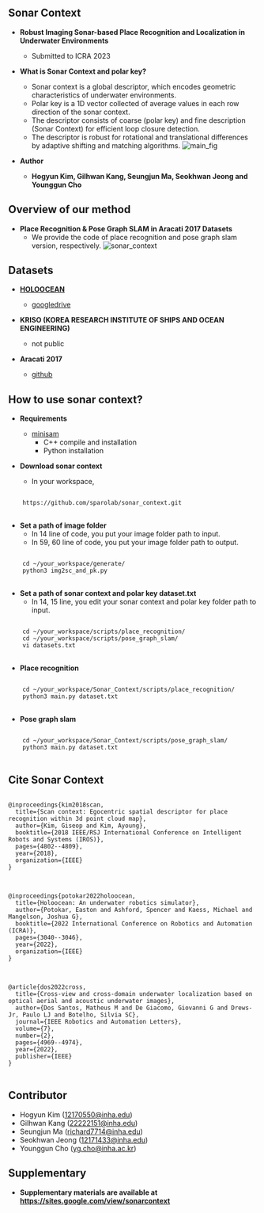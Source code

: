 ## Sonar Context
* **Robust Imaging Sonar-based Place Recognition and Localization in Underwater Environments**
	* Submitted to ICRA 2023


* **What is Sonar Context and polar key?**
	* Sonar context is a global descriptor, which encodes geometric characteristics of underwater environments.
	* Polar key is a 1D vector collected of average values in each row direction of the sonar context.
	* The descriptor consists of coarse (polar key) and fine description (Sonar Context) for
efficient loop closure detection.
	* The descriptor is robust for rotational and translational differences by adaptive shifting and matching algorithms.
	 ![main_fig](https://user-images.githubusercontent.com/68933951/215500050-c1974c55-10e0-494b-8a0f-a6c9d0cd30dd.png)

* **Author**
	* **Hogyun Kim, Gilhwan Kang, Seungjun Ma, Seokhwan Jeong and Younggun Cho**  
	
	

## Overview of our method
* **Place Recognition & Pose Graph SLAM in Aracati 2017 Datasets**
	* We provide the code of place recognition and pose graph slam version, respectively. 
	![sonar_context](https://user-images.githubusercontent.com/68933951/201089338-ed06170f-0d81-44df-86e4-81a417588374.gif)
		
## Datasets
* **[HOLOOCEAN](https://holoocean.readthedocs.io/en/latest/usage/usage.html)**
	* [googledrive](https://drive.google.com/drive/folders/1tPEZzdvOCRTILfkeq2X0KLuOM3v53kQL?usp=sharing)
	
* **KRISO (KOREA RESEARCH INSTITUTE OF SHIPS AND OCEAN ENGINEERING)**
	* not public  
	
* **Aracati 2017**
	* [github](https://github.com/matheusbg8/aracati2017)

  
## How to use sonar context?
* **Requirements** 
	* [minisam](https://minisam.readthedocs.io/)
		* C++ compile and installation
		* Python installation  
		
* **Download sonar context**
	* In your workspace,
<pre>
<code>
    https://github.com/sparolab/sonar_context.git
</code>
</pre>  


* **Set a path of image folder**
	* In 14 line of code, you put your image folder path to input. 
	* In 59, 60 line of code, you put your image folder path to output. 
<pre>
<code>
    cd ~/your_workspace/generate/
    python3 img2sc_and_pk.py
</code>
</pre>  


* **Set a path of sonar context and polar key dataset.txt**
	* In 14, 15 line, you edit your sonar context and polar key folder path to input. 

<pre>
<code>
    cd ~/your_workspace/scripts/place_recognition/
    cd ~/your_workspace/scripts/pose_graph_slam/
    vi datasets.txt
</code>
</pre>  
	
	
* **Place recognition**
<pre>
<code>
    cd ~/your_workspace/Sonar_Context/scripts/place_recognition/
    python3 main.py dataset.txt	
</code>
</pre>  
	
	
* **Pose graph slam**
<pre>
<code>
    cd ~/your_workspace/Sonar_Context/scripts/pose_graph_slam/
    python3 main.py dataset.txt
</code>
</pre>  


## Cite Sonar Context
<pre>
<code>
@inproceedings{kim2018scan,
  title={Scan context: Egocentric spatial descriptor for place recognition within 3d point cloud map},
  author={Kim, Giseop and Kim, Ayoung},
  booktitle={2018 IEEE/RSJ International Conference on Intelligent Robots and Systems (IROS)},
  pages={4802--4809},
  year={2018},
  organization={IEEE}
}
</code>
</pre>  


<pre>
<code>
@inproceedings{potokar2022holoocean,
  title={Holoocean: An underwater robotics simulator},
  author={Potokar, Easton and Ashford, Spencer and Kaess, Michael and Mangelson, Joshua G},
  booktitle={2022 International Conference on Robotics and Automation (ICRA)},
  pages={3040--3046},
  year={2022},
  organization={IEEE}
}
</code>
</pre>  


<pre>
<code>
@article{dos2022cross,
  title={Cross-view and cross-domain underwater localization based on optical aerial and acoustic underwater images},
  author={Dos Santos, Matheus M and De Giacomo, Giovanni G and Drews-Jr, Paulo LJ and Botelho, Silvia SC},
  journal={IEEE Robotics and Automation Letters},
  volume={7},
  number={2},
  pages={4969--4974},
  year={2022},
  publisher={IEEE}
}
</code>
</pre>  


## Contributor
* Hogyun Kim (12170550@inha.edu)
* Gilhwan Kang (22222151@inha.edu)
* Seungjun Ma (richard7714@inha.edu)
* Seokhwan Jeong (12171433@inha.edu)
* Younggun Cho (yg.cho@inha.ac.kr)  


## Supplementary
* **Supplementary materials are available at https://sites.google.com/view/sonarcontext**
